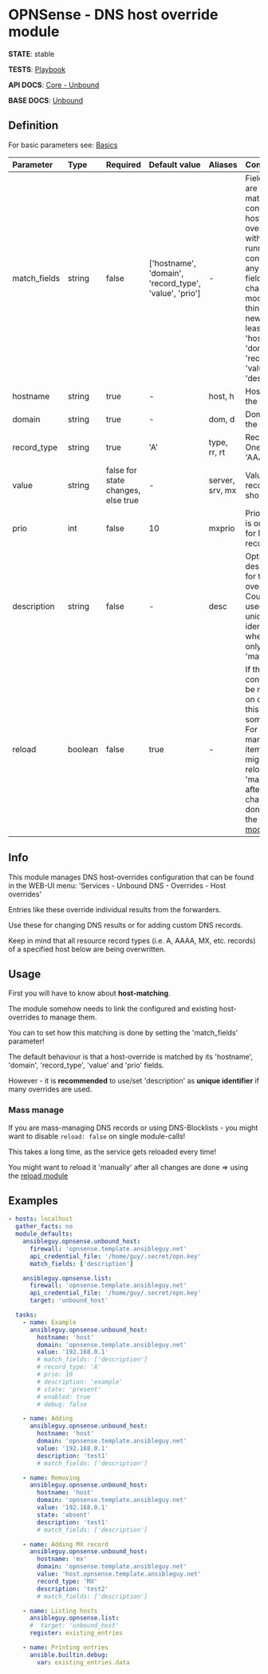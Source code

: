 # OPNSense - DNS host override module

**STATE**: stable

**TESTS**: [Playbook](https://github.com/ansibleguy/collection_opnsense/blob/stable/tests/unbound_host.yml)

**API DOCS**: [Core - Unbound](https://docs.opnsense.org/development/api/core/unbound.html)

**BASE DOCS**: [Unbound](https://docs.opnsense.org/manual/unbound.html)

## Definition

For basic parameters see: [Basics](https://github.com/ansibleguy/collection_opnsense/blob/stable/docs/use_basic.md#definition)

| Parameter  | Type   | Required | Default value | Aliases         | Comment                                                                                                                                                                                                                                            |
|:-----------|:-------|:---------|:--------------|:----------------|:---------------------------------------------------------------------------------------------------------------------------------------------------------------------------------------------------------------------------------------------------|
| match_fields     | string | false    | ['hostname', 'domain', 'record_type', 'value', 'prio']              | -               | Fields that are used to match configured host-overrides with the running config - if any of those fields are changed, the module will think it's a new entry. At least one of: 'hostname', 'domain', 'record_type', 'value', 'prio', 'description' |
| hostname     | string | true     | -             | host, h         | Hostname of the record                                                                                                                                                                                                                             |
| domain     | string | true     | -             | dom, d          | Domain of the record                                                                                                                                                                                                                               |
| record_type   | string | true     | 'A'           | type, rr, rt    | Record type. One of: 'A', 'AAAA', 'MX'                                                                                                                                                                                                             |
| value   | string | false for state changes, else true     | -             | server, srv, mx | Value the record should hold                                                                                                                                                                                                                       |
| prio | int    | false    | 10            | mxprio          | Priority that is only used for MX record types                                                                                                                                                                                                     |
| description | string | false    | -             | desc            | Optional description for the host-override. Could be used as unique-identifier when set as only 'match_field'.                                                                                                                                     |
| reload       | boolean | false    | true                 | -               | If the running config should be reloaded on change - this will take some time. For mass-managing items you might want to reload it 'manually' after all changes are done => using the [reload module](https://github.com/ansibleguy/collection_opnsense/blob/stable/docs/use_reload.md). |

## Info

This module manages DNS host-overrides configuration that can be found in the WEB-UI menu: 'Services - Unbound DNS - Overrides - Host overrides'

Entries like these override individual results from the forwarders.

Use these for changing DNS results or for adding custom DNS records.

Keep in mind that all resource record types (i.e. A, AAAA, MX, etc. records) of a specified host below are being overwritten.

## Usage

First you will have to know about **host-matching**.

The module somehow needs to link the configured and existing host-overrides to manage them.

You can to set how this matching is done by setting the 'match_fields' parameter!

The default behaviour is that a host-override is matched by its 'hostname', 'domain', 'record_type', 'value' and 'prio' fields.

However - it is **recommended** to use/set 'description' as **unique identifier** if many overrides are used.

### Mass manage

If you are mass-managing DNS records or using DNS-Blocklists - you might want to disable ```reload: false``` on single module-calls!

This takes a long time, as the service gets reloaded every time!

You might want to reload it 'manually' after all changes are done => using the [reload module](https://github.com/ansibleguy/collection_opnsense/blob/stable/docs/use_reload.md)


## Examples

```yaml
- hosts: localhost
  gather_facts: no
  module_defaults:
    ansibleguy.opnsense.unbound_host:
      firewall: 'opnsense.template.ansibleguy.net'
      api_credential_file: '/home/guy/.secret/opn.key'
      match_fields: ['description']

    ansibleguy.opnsense.list:
      firewall: 'opnsense.template.ansibleguy.net'
      api_credential_file: '/home/guy/.secret/opn.key'
      target: 'unbound_host'

  tasks:
    - name: Example
      ansibleguy.opnsense.unbound_host:
        hostname: 'host'
        domain: 'opnsense.template.ansibleguy.net'
        value: '192.168.0.1'
        # match_fields: ['description']
        # record_type: 'A'
        # prio: 10
        # description: 'example'
        # state: 'present'
        # enabled: true
        # debug: false

    - name: Adding
      ansibleguy.opnsense.unbound_host:
        hostname: 'host'
        domain: 'opnsense.template.ansibleguy.net'
        value: '192.168.0.1'
        description: 'test1'
        # match_fields: ['description']

    - name: Removing
      ansibleguy.opnsense.unbound_host:
        hostname: 'host'
        domain: 'opnsense.template.ansibleguy.net'
        value: '192.168.0.1'
        state: 'absent'
        description: 'test1'
        # match_fields: ['description']

    - name: Adding MX record
      ansibleguy.opnsense.unbound_host:
        hostname: 'mx'
        domain: 'opnsense.template.ansibleguy.net'
        value: 'host.opnsense.template.ansibleguy.net'
        record_type: 'MX'
        description: 'test2'
        # match_fields: ['description']

    - name: Listing hosts
      ansibleguy.opnsense.list:
      #  target: 'unbound_host'
      register: existing_entries

    - name: Printing entries
      ansible.builtin.debug:
        var: existing_entries.data
```
